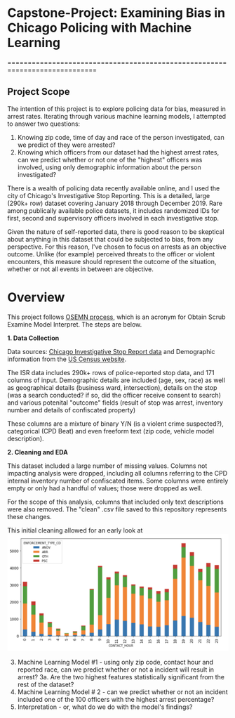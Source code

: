 # Capstone-Project: Examining Bias in Chicago Policing with Machine Learning
============================================================================

## Project Scope
The intention of this project is to explore policing data for bias, measured in arrest rates. Iterating through various machine learning models, I attempted to answer two questions:
1. Knowing zip code, time of day and race of the person investigated, can we predict of they were arrested?
2. Knowing which officers from our dataset had the highest arrest rates, can we predict whether or not one of the "highest" officers was involved, using only demographic information about the person investigated?

There is a wealth of policing data recently available online, and I used the city of Chicago's Investigative Stop Reporting. This is a detailed, large (290k+ row) dataset covering January 2018 through December 2019. Rare among publically available police datasets, it includes randomized IDs for first, second and supervisory officers involved in each investigative stop. 

Given the nature of self-reported data, there is good reason to be skeptical about anything in this dataset that could be subjected to bias, from any perspective.
For this reason, I've chosen to focus on arrests as an objective outcome. Unlike (for example) perceived threats to the officer or violent encounters, this measure should represent the outcome of the situation, whether or not all events in between are objective.

# Overview

This project follows [OSEMN process](https://towardsdatascience.com/5-steps-of-a-data-science-project-lifecycle-26c50372b492), which is an acronym for Obtain Scrub Examine Model Interpret. The steps are below.

  __1. Data Collection__
  
   Data sources: [Chicago Investigative Stop Report data](https://home.chicagopolice.org/statistics-data/isr-data/) and Demographic information from the [US Census website](https://data.census.gov/cedsci/map?q=60624&tid=ACSDP5Y2018.DP05&vintage=2018&layer=VT_2018_860_00_PY_D1&cid=DP05_0001E&mode=thematic).
    
   The ISR data includes 290k+ rows of police-reported stop data, and 171 columns of input. Demographic details are included (age, sex, race) as well as geographical details (business ward, intersection), details on the stop (was a search conducted? if so, did the officer receive consent to search) and various potenital "outcome" fields (result of stop was arrest, inventory number and details of confiscated property)
    
   These columns are a mixture of binary Y/N (is a violent crime suspected?), categorical (CPD Beat) and even freeform text (zip code, vehicle model description). 
    
  __2. Cleaning and EDA__
  
  This dataset included a large number of missing values. Columns not impacting analysis were dropped, including all columns referring to the CPD internal inventory number of confiscated items. Some columns were entirely empty or only had a handful of values; those were dropped as well. 
  
  For the scope of this analysis, columns that included only text descriptions were also removed. The "clean" .csv file saved to this repository represents these changes. 
  
  This initial cleaning allowed for an early look at ![enforcement outcome vs. contact hour](https://github.com/lambertmk/Capstone-Project/blob/master/images/Screen%20Shot%202020-09-13%20at%2011.37.59%20AM.png)
  
  
  3. Machine Learning Model #1 - using only zip code, contact hour and reported race, can we predict whether or not a incident will result in arrest?
  3a. Are the two highest features statistically significant from the rest of the dataset?
  4. Machine Learning Model # 2 - can we predict whether or not an incident included one of the 100 officers with the highest arrest percentage?
  5. Interpretation - or, what do we do with the model's findings?
